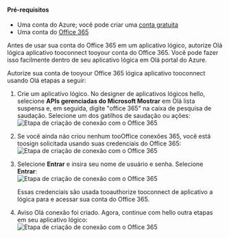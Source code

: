 #### <a name="prerequisites"></a>Pré-requisitos
* Uma conta do Azure; você pode criar uma [conta gratuita](https://azure.microsoft.com/free)
* Uma conta do [Office 365](https://office365.com)  

Antes de usar sua conta do Office 365 em um aplicativo lógico, autorize Olá lógica aplicativo tooconnect tooyour conta do Office 365. Você pode fazer isso facilmente dentro de seu aplicativo lógica em Olá portal do Azure.  

Autorize sua conta de tooyour Office 365 lógica aplicativo tooconnect usando Olá etapas a seguir:

1. Crie um aplicativo lógico. No designer de aplicativos lógicos hello, selecione **APIs gerenciadas do Microsoft Mostrar** em Olá lista suspensa e, em seguida, digite "office 365" na caixa de pesquisa de saudação. Selecione um dos gatilhos de saudação ou ações:  
    ![Etapa de criação de conexão com o Office 365](./media/connectors-create-api-office365-outlook/office365-sendemail.png)  
2. Se você ainda não criou nenhum tooOffice conexões 365, você está toosign solicitada usando suas credenciais do Office 365:  
    ![Etapa de criação de conexão com o Office 365](./media/connectors-create-api-office365-outlook/office365-signin.png)  
3. Selecione **Entrar** e insira seu nome de usuário e senha. Selecione **Entrar**:  
    ![Etapa de criação de conexão com o Office 365](./media/connectors-create-api-office365-outlook/office365-usernamepassword.png)
   
    Essas credenciais são usada tooauthorize tooconnect de aplicativo a lógica para e acessar sua conta do Office 365. 
4. Aviso Olá conexão foi criado. Agora, continue com hello outra etapas em seu aplicativo lógico:   
    ![Etapa de criação de conexão com o Office 365](./media/connectors-create-api-office365-outlook/office365-sendemailproperties.png)  

